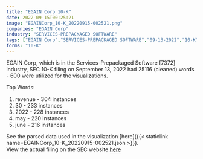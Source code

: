 ```yaml
---
title: "EGAIN Corp 10-K"
date: 2022-09-15T00:25:21
image: "EGAINCorp_10-K_20220915-002521.png"
companies: "EGAIN Corp"
industry: "SERVICES-PREPACKAGED SOFTWARE"
tags: ["EGAIN Corp","SERVICES-PREPACKAGED SOFTWARE","09-13-2022","10-K"]
forms: "10-K"
---
```

EGAIN Corp, which is in the Services-Prepackaged Software [7372] industry, SEC 10-K filing on September 13, 2022 had 25116 (cleaned) words - 600 were utilized for the visualizations.

Top Words:
1. revenue - 304 instances
2. 30 - 233 instances
3. 2022 - 228 instances
4. may - 220 instances
5. june - 216 instances


See the parsed data used in the visualization [here]({{< staticlink name=EGAINCorp_10-K_20220915-002521.json >}}).  
View the actual filing on the SEC website [here](https://www.sec.gov/Archives/edgar/data/1066194/0001558370-22-014362.txt)